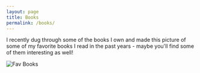 ```yaml
---
layout: page
title: Books
permalink: /books/
---
```


I recently dug through some of the books I own and made this picture of some of my favorite books I read in the past years - maybe you'll find some of them interesting as well!

![Fav Books](/assets/fav_books.jpg)